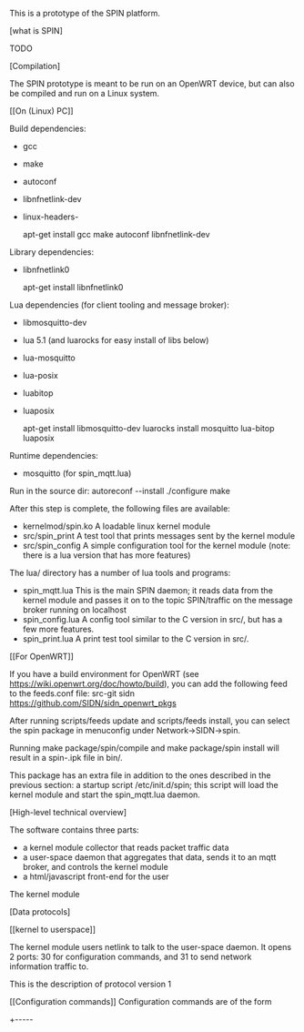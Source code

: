 
This is a prototype of the SPIN platform.

[what is SPIN]

TODO

[Compilation]

The SPIN prototype is meant to be run on an OpenWRT device, but can also be compiled and run on a Linux system.

[[On (Linux) PC]]

Build dependencies:

- gcc
- make
- autoconf
- libnfnetlink-dev
- linux-headers-<version>

    apt-get install gcc make autoconf libnfnetlink-dev

Library dependencies:

- libnfnetlink0

    apt-get install libnfnetlink0

Lua dependencies (for client tooling and message broker):

- libmosquitto-dev
- lua 5.1 (and luarocks for easy install of libs below)
- lua-mosquitto
- lua-posix
- luabitop
- luaposix

    apt-get install libmosquitto-dev
    luarocks install mosquitto lua-bitop luaposix


Runtime dependencies:
- mosquitto (for spin_mqtt.lua)


Run in the source dir:
    autoreconf --install
    ./configure
    make

After this step is complete, the following files are available:
- kernelmod/spin.ko
A loadable linux kernel module
- src/spin_print
A test tool that prints messages sent by the kernel module
- src/spin_config
A simple configuration tool for the kernel module (note: there is a lua version that has more features)

The lua/ directory has a number of lua tools and programs:
- spin_mqtt.lua
This is the main SPIN daemon; it reads data from the kernel module and passes it on to the topic SPIN/traffic on the message broker running on localhost
- spin_config.lua
A config tool similar to the C version in src/, but has a few more features.
- spin_print.lua
A print test tool similar to the C version in src/.


[[For OpenWRT]]

If you have a build environment for OpenWRT (see https://wiki.openwrt.org/doc/howto/build), you can add the following feed to the feeds.conf file:
src-git sidn https://github.com/SIDN/sidn_openwrt_pkgs

After running scripts/feeds update and scripts/feeds install, you can select the spin package in menuconfig under Network->SIDN->spin.

Running make package/spin/compile and make package/spin install will result in a spin-<version>.ipk file in bin/<architecture>.

This package has an extra file in addition to the ones described in the
previous section: a startup script /etc/init.d/spin; this script will
load the kernel module and start the spin_mqtt.lua daemon.



[High-level technical overview]

The software contains three parts:

- a kernel module collector that reads packet traffic data
- a user-space daemon that aggregates that data, sends it to an mqtt broker, and controls the kernel module
- a html/javascript front-end for the user

The kernel module

[Data protocols]

[[kernel to userspace]]

The kernel module users netlink to talk to the user-space daemon. It
opens 2 ports: 30 for configuration commands, and 31 to send network
information traffic to.

This is the description of protocol version 1

[[Configuration commands]]
Configuration commands are of the form


+-----
